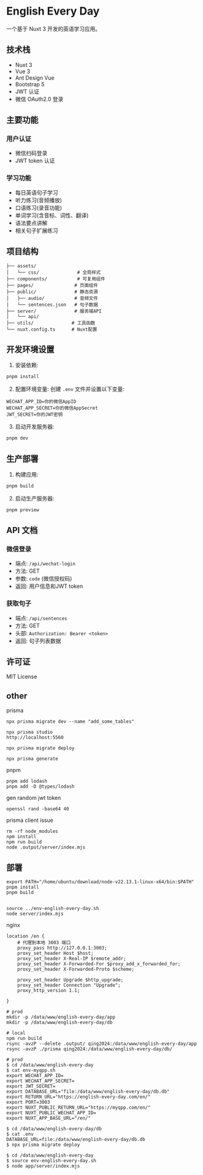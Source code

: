# English Every Day

一个基于 Nuxt 3 开发的英语学习应用。

## 技术栈

- Nuxt 3
- Vue 3
- Ant Design Vue
- Bootstrap 5
- JWT 认证
- 微信 OAuth2.0 登录

## 主要功能

### 用户认证
- 微信扫码登录
- JWT token 认证

### 学习功能
- 每日英语句子学习
- 听力练习(音频播放)
- 口语练习(录音功能)
- 单词学习(含音标、词性、翻译)
- 语法要点讲解
- 相关句子扩展练习

## 项目结构

```
├── assets/
│   └── css/              # 全局样式
├── components/           # 可复用组件
├── pages/               # 页面组件
├── public/              # 静态资源
│   ├── audio/           # 音频文件
│   └── sentences.json   # 句子数据
├── server/              # 服务端API
│   └── api/            
├── utils/              # 工具函数
└── nuxt.config.ts      # Nuxt配置
```

## 开发环境设置

1. 安装依赖:

```bash
pnpm install
```

2. 配置环境变量:
创建 `.env` 文件并设置以下变量:

```
WECHAT_APP_ID=你的微信AppID
WECHAT_APP_SECRET=你的微信AppSecret
JWT_SECRET=你的JWT密钥
```

3. 启动开发服务器:
```bash
pnpm dev
```

## 生产部署

1. 构建应用:
```bash
pnpm build
```

2. 启动生产服务器:
```bash
pnpm preview
```

## API 文档

### 微信登录
- 端点: `/api/wechat-login`
- 方法: GET
- 参数: `code` (微信授权码)
- 返回: 用户信息和JWT token

### 获取句子
- 端点: `/api/sentences`
- 方法: GET
- 头部: `Authorization: Bearer <token>`
- 返回: 句子列表数据

## 许可证

MIT License

## other

prisma

    npx prisma migrate dev --name "add_some_tables"

    npx prisma studio
    http://localhost:5560

    npx prisma migrate deploy

    npx prisma generate

pnpm

    pnpm add lodash
    pnpm add -D @types/lodash

gen random jwt token

    openssl rand -base64 40

prisma client  issue

    rm -rf node_modules
    npm install
    npm run build
    node .output/server/index.mjs

## 部署

    export PATH="/home/ubuntu/download/node-v22.13.1-linux-x64/bin:$PATH"
    pnpm install
    pnpm build


    source ../env-english-every-day.sh
    node server/index.mjs

nginx

    location /en {
        # 代理到本地 3003 端口
        proxy_pass http://127.0.0.1:3003;
        proxy_set_header Host $host;
        proxy_set_header X-Real-IP $remote_addr;
        proxy_set_header X-Forwarded-For $proxy_add_x_forwarded_for;
        proxy_set_header X-Forwarded-Proto $scheme;

        proxy_set_header Upgrade $http_upgrade;
        proxy_set_header Connection "Upgrade";
        proxy_http_version 1.1;

    }

    # prod
    mkdir -p /data/www/english-every-day/app
    mkdir -p /data/www/english-every-day/db

    # local
    npm run build
    rsync -avzP --delete .output/ qing2024:/data/www/english-every-day/app
    rsync -avzP ./prisma qing2024:/data/www/english-every-day/db/

    # prod
    $ cd /data/www/english-every-day
    $ cat env-myqpp.sh
    export WECHAT_APP_ID=
    export WECHAT_APP_SECRET=
    export JWT_SECRET=
    export DATABASE_URL="file:/data/www/english-every-day/db.db"
    export RETURN_URL="https://english-every-day.com/en/"
    export PORT=3003
    export NUXT_PUBLIC_RETURN_URL="https://myqpp.com/en/"
    export NUXT_PUBLIC_WECHAT_APP_ID=
    export NUXT_APP_BASE_URL="/en/"

    $ cd /data/www/english-every-day/db
    $ cat .env
    DATABASE_URL=file:/data/www/english-every-day/db.db
    $ npx prisma migrate deploy

    $ cd /data/www/english-every-day
    $ source env-english-every-day.sh
    $ node app/server/index.mjs